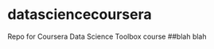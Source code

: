 datasciencecoursera
===================

Repo for Coursera Data Science Toolbox course
##blah blah

